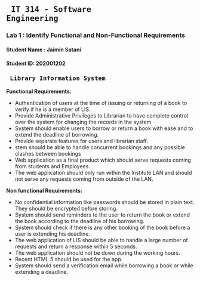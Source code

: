 ## <pre>                     IT 314 - Software Engineering </pre> 
### Lab 1 : Identify Functional and Non-Functional Requirements
#### Student Name : Jaimin Satani
#### Student ID: 202001202

### <pre>                  Library Information System </pre>

**Functional Requirements:**   
* Authentication of users at the time of issuing or returning of a book to verify if he is a member of LIS.  
* Provide Administrative Privileges to Librarian to have complete control over the system for changing the records in the system  
* System should enable users to borrow or return a book with ease and to extend the deadline of borrowing.  
* Provide separate features for users and librarian staff.   
* stem should be able to handle concurrent bookings and any possible clashes between bookings  
* Web application as a final product which should serve requests coming from students and Employees.   
* The web application should only run within the Institute LAN and should not serve any requests coming from outside of the LAN.  

**Non functional Requirements:**  
* No confidential information like passwords should be stored in plain text. They should be encrypted before storing.
* System should send reminders to the user to return the book or extend the book according to the deadline of his borrowing. 
* System should check if there is any other booking of the book before a user is extending his deadline.
* The web application of LIS should be able to handle a large number of requests and return a response within 5 seconds.
* The web application should not be down during the working hours.
* Recent HTML 5 should be used for the app.
* System should send a verification email while borrowing a book or while extending a deadline.
